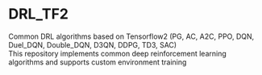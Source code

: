 # DRL_TF2
Common DRL algorithms based on Tensorflow2 (PG, AC, A2C, PPO, DQN, Duel_DQN, Double_DQN, D3QN, DDPG, TD3, SAC)<br/>
This repository implements common deep reinforcement learning algorithms and supports custom environment training
